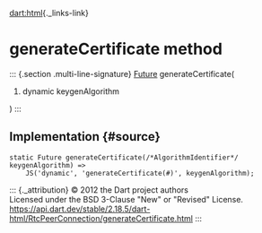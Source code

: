 [dart:html](../../dart-html/dart-html-library){._links-link}

generateCertificate method
==========================

::: {.section .multi-line-signature}
[Future](../../dart-async/future-class) generateCertificate(

1.  dynamic keygenAlgorithm

)
:::

Implementation {#source}
--------------

``` {.language-dart data-language="dart"}
static Future generateCertificate(/*AlgorithmIdentifier*/ keygenAlgorithm) =>
    JS('dynamic', 'generateCertificate(#)', keygenAlgorithm);
```

::: {._attribution}
© 2012 the Dart project authors\
Licensed under the BSD 3-Clause \"New\" or \"Revised\" License.\
<https://api.dart.dev/stable/2.18.5/dart-html/RtcPeerConnection/generateCertificate.html>
:::
